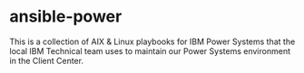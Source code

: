 # ansible-power

This is a collection of AIX & Linux playbooks for IBM Power Systems that the local IBM Technical team uses to maintain our Power Systems environment in the Client Center. 
